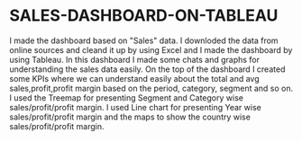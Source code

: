 # SALES-DASHBOARD-ON-TABLEAU

I made the dashboard based on "Sales" data. I downloded the data from online sources and cleand it up by using Excel and I made the dashboard by using Tableau.
In this dashboard I made some chats and graphs for understanding the sales data easily.
On the top of the dashboard I created some KPIs where we can understand easily about the total and avg sales,profit,profit margin based on the period, category, segment and so on.
I used the Treemap for presenting Segment and Category wise sales/profit/profit margin.
I used Line chart for presenting Year wise sales/profit/profit margin and the maps to show the country wise sales/profit/profit margin.

